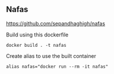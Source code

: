Nafas
---
https://github.com/sepandhaghigh/nafas

Build using this dockerfile

`docker build . -t nafas`

Create alias to use the built container

`alias nafas="docker run --rm -it nafas"`
